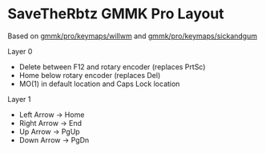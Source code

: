 # SaveTheRbtz GMMK Pro Layout

Based on [gmmk/pro/keymaps/willwm](../willwm/keymap.c) and [gmmk/pro/keymaps/sickandgum](../sickandgum/keymap.c)

Layer 0

* Delete between F12 and rotary encoder (replaces PrtSc)
* Home below rotary encoder (replaces Del)
* MO(1) in default location and Caps Lock location

Layer 1

* Left Arrow -> Home
* Right Arrow -> End
* Up Arrow -> PgUp
* Down Arrow -> PgDn

